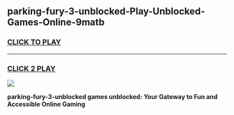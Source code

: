 
## parking-fury-3-unblocked-Play-Unblocked-Games-Online-9matb
<h3>
<a href="https://premium76.site?title=parking-fury-3-unblocked&ref=25A">CLICK TO PLAY</a></h3>
<hr>

<h3>
<a href="https://premium76.site?title=parking-fury-3-unblocked&ref=25A">CLICK 2 PLAY</a>
  
</h3>

<a href="https://premium76.site?title=parking-fury-3-unblocked&ref=25A"><img src="https://clearcache.store/games.png"></a>


**parking-fury-3-unblocked games unblocked: Your Gateway to Fun and Accessible Online Gaming**
